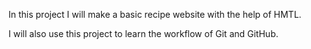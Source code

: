 In this project I will make  a basic recipe website with the help of HMTL.

I will also use this project to learn the workflow of Git and GitHub. 